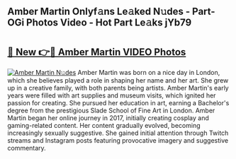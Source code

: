 ## Amber Martin Onlyf𝚊ns Le𝚊ked N𝚞des - Part-OGi Photos Video - Hot Part Le𝚊ks jYb79

# <h2><a href="http://ab64549.deff.icu/?id=Amber+Martin">🔗 New 👉🔴 Amber Martin VIDEO Photos</a></h2>

[![Amber Martin N𝚞des](https://i.imgur.com/rIISA9y.gif)](http://ab64549.deff.icu/?id=Amber+Martin)
Amber Martin was born on a nice day in London, which she believes played a role in shaping her name and her art. She grew up in a creative family, with both parents being artists. Amber Martin's early years were filled with art supplies and museum visits, which ignited her passion for creating. She pursued her education in art, earning a Bachelor's degree from the prestigious Slade School of Fine Art in London. Amber Martin began her online journey in 2017, initially creating cosplay and gaming-related content. Her content gradually evolved, becoming increasingly sexually suggestive. She gained initial attention through Twitch streams and Instagram posts featuring provocative imagery and suggestive commentary.
